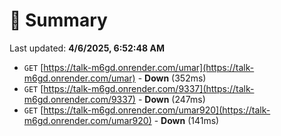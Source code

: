 # 📖 Summary
Last updated: **4/6/2025, 6:52:48 AM**

- `GET` [https://talk-m6gd.onrender.com/umar](https://talk-m6gd.onrender.com/umar) - **Down** (352ms)
- `GET` [https://talk-m6gd.onrender.com/9337](https://talk-m6gd.onrender.com/9337) - **Down** (247ms)
- `GET` [https://talk-m6gd.onrender.com/umar920](https://talk-m6gd.onrender.com/umar920) - **Down** (141ms)
